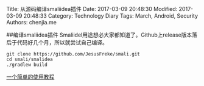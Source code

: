 Title: 从源码编译smaliidea插件
Date: 2017-03-09 20:48:30
Modified: 2017-03-09 20:48:33
Category: Technology Diary
Tags: March, Android, Security
Authors: chenjia.me  

##编译smaliidea插件
Smaliidel用途想必大家都知道了。Github上release版本落后于代码好几个月，所以就尝试自己编译。

	git clone https://github.com/JesusFreke/smali.git
	cd smali/smalidea
	./gradlew build	
	
[一个简单的使用教程](https://www.diycode.cc/topics/419)